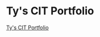 
# Ty's CIT Portfolio


[Ty's CIT Portfolio](https://uo-cit.github.io/p4-tya1/ "Published Git Hub Page - Ty's CIT Portfolio")
